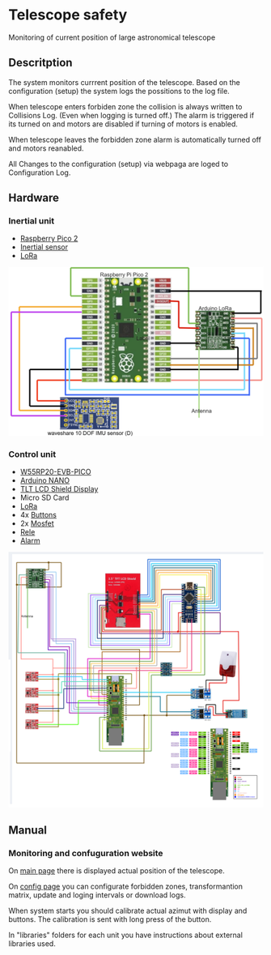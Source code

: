 # Telescope safety
Monitoring of current position of large astronomical telescope

## Descritption
The system monitors currrent position of the telescope. Based on the configuration (setup) the system logs the possitions to the log file.

When telescope enters forbiden zone the collision is always written to Collisions Log. (Even when logging is turned off.) The alarm is triggered if its turned on and motors are disabled if turning of motors is enabled.

When telescope leaves the forbidden zone alarm is automatically turned off and motors reanabled.


All Changes to the configuration (setup) via webpaga are loged to Configuration Log.



## Hardware
### Inertial unit
- [Raspberry Pico 2](https://www.raspberrypi.com/products/raspberry-pi-pico-2/)
- [Inertial sensor](https://www.waveshare.com/wiki/10_DOF_IMU_Sensor_(D))
- [LoRa]()

![Inertial unit scheme](/docs/schemes/inertial_unit.png)

### Control unit
- [W55RP20-EVB-PICO](https://docs.wiznet.io/Product/ioNIC/W55RP20/w55rp20-evb-pico)
- [Arduino NANO]()
- [TLT LCD Shield Display]()
- Micro SD Card
- [LoRa]()
- 4x [Buttons]()
- 2x [Mosfet]()
- [Rele]()
- [Alarm]()

![Control unit scheme](/docs/schemes/control_unit.png)


## Manual
### Monitoring and confuguration website
On [main page](http://teleskop.local) there is displayed actual position of the telescope.

On [config page](http://teleskop.local/config) you can configurate forbidden zones, transformantion matrix, update and loging intervals or download logs.

When system starts you should calibrate actual azimut with display and buttons. The calibration is sent with long press of the button.

In "libraries" folders for each unit you have instructions about external libraries used.

